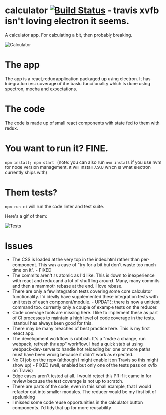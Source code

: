 # calculator [![Build Status](https://travis-ci.org/chrisskilton/calculator.svg?branch=master)](https://travis-ci.org/chrisskilton/calculator) - travis xvfb isn't loving electron it seems.

A calculator app. For calculating a bit, then probably breaking.

![Calculator](https://i.imgur.com/q19MrKY.gif)

# The app

The app is a react,redux application packaged up using electron. It has integration test coverage of the basic functionality which is done using spectron, mocha and expectations.

# The code

The code is made up of small react components with state fed to them with redux.

# You want to run it? FINE.

`npm install; npm start;` (note: you can also run `nvm install` if you use nvm for node version management. it will install 7.9.0 which is what electron currently ships with)

# Them tests?

`npm run ci` will run the code linter and test suite.

Here's a gif of them:

![Tests](https://i.imgur.com/8o2NtL9.gif)

# Issues

- The CSS is loaded at the very top in the index.html rather than per-component. This was a case of "try for a bit but don't waste too much time on it". - FIXED
- The commits aren't as atomic as I'd like. This is down to inexperience with react and redux and a lot of shuffling around. Many, many commits and then a mammoth rebase at the end. I love rebase.
- There are only a few integration tests covering some core calculator functionality. I'd ideally have supplemented these integration tests with unit tests of each component/module. - UPDATE: there is now a unittest command too. currently only a couple of example tests on the reducer.
- Code coverage tools are missing here. I like to implement these as part of CI processes to maintain a high level of code coverage in the tests. Istanbul has always been good for this.
- There may be many breaches of best practice here. This is my first React app.
- The development workflow is rubbish. It's a "make a change, run webpack, refresh the app" workflow. I had a quick stab at using webpack-dev-server to handle hot reloading but one or more paths must have been wrong because it didn't work as expected.
- No CI job on the repo (although I might enable it on Travis so this might show up) - FIXED (well, enabled but only one of the tests pass on xvfb on Travis)
- Edge cases aren't tested at all. I would reject this PR if it came in for review because the test coverage is not up to scratch.
- There are parts of the code, even in this small example, that I would refactor out into smaller modules. The reducer would be my first bit of spelunking
- I missed some code reuse opportunities in the calculator button components. I'd tidy that up for more reusability.

